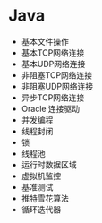 # Java

- 基本文件操作
- 基本TCP网络连接
- 基本UDP网络连接
- 非阻塞TCP网络连接
- 非阻塞UDP网络连接
- 异步TCP网络连接
- Oracle 连接驱动
- 并发编程
- 线程封闭
- 锁
- 线程池
- 运行时数据区域
- 虚拟机监控
- 基准测试
- 推特雪花算法
- 循环迭代器
